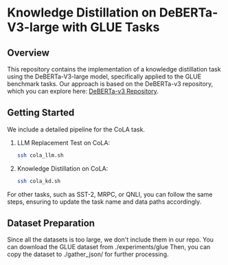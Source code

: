 
# Knowledge Distillation on DeBERTa-V3-large with GLUE Tasks

## Overview
This repository contains the implementation of a knowledge distillation task using the DeBERTa-V3-large model, specifically applied to the GLUE benchmark tasks. Our approach is based on the DeBERTa-v3 repository, which you can explore here: [DeBERTa-v3 Repository](https://github.com/microsoft/DeBERTa).

## Getting Started

We include a detailed pipeline for the CoLA task. 

1. LLM Replacement Test on CoLA:
   ```bash
   ssh cola_llm.sh
   ```
1. Knowledge Distillation on CoLA:
   ```bash
   ssh cola_kd.sh
   ```

For other tasks, such as SST-2, MRPC, or QNLI, you can follow the same steps, ensuring to update the task name and data paths accordingly.

## Dataset Preparation

Since all the datasets is too large, we don't include them in our repo. You can download the GLUE dataset from ./experiments/glue 
Then, you can copy the dataset to ./gather_json/ for further processing.